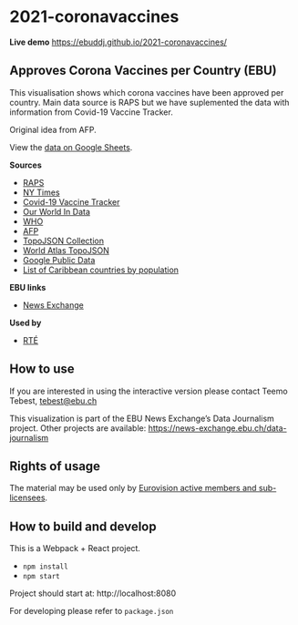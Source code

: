 # 2021-coronavaccines

**Live demo** https://ebuddj.github.io/2021-coronavaccines/

## Approves Corona Vaccines per Country (EBU)

This visualisation shows which corona vaccines have been approved per country. Main data source is RAPS but we have suplemented the data with information from Covid-19 Vaccine Tracker.

Original idea from AFP.

View the [data on Google Sheets](https://docs.google.com/spreadsheets/d/1ru-EVWqrcnLz2ow2LlG4H5jmFWX31yiraBVhA_iUSf4/edit#gid=0). 

**Sources**
* [RAPS](https://www.raps.org/news-and-articles/news-articles/2020/3/covid-19-vaccine-tracker)
* [NY Times](https://www.nytimes.com/interactive/2021/world/covid-vaccinations-tracker.html)
* [Covid-19 Vaccine Tracker](https://covid19.trackvaccines.org/vaccines/)
* [Our World In Data](https://ourworldindata.org/covid-vaccinations)
* [WHO](https://extranet.who.int/pqweb/sites/default/files/documents/Status_COVID_VAX_16Feb2021.pdf)
* [AFP](https://twitter.com/AFP/status/1363684682550808576)
* [TopoJSON Collection](https://bl.ocks.org/FrissAnalytics/a5b18dc15b73f34f92c7448cbb62c38e)
* [World Atlas TopoJSON](https://github.com/topojson/world-atlas)
* [Google Public Data](https://developers.google.com/public-data/docs/canonical/countries_csv)
* [List of Caribbean countries by population](https://en.wikipedia.org/wiki/List_of_Caribbean_countries_by_population)

**EBU links**
* [News Exchange](https://news-exchange.ebu.ch/item_detail/69eb029fd2ea54386086c51dbd332358/2021_21009007)

**Used by**
* [RTÉ](https://www.rte.ie/news/2021/0228/1199594-covid19-vaccines-global/)

## How to use

If you are interested in using the interactive version please contact Teemo Tebest, tebest@ebu.ch

This visualization is part of the EBU News Exchange’s Data Journalism project. Other projects are available: https://news-exchange.ebu.ch/data-journalism

## Rights of usage

The material may be used only by [Eurovision active members and sub-licensees](https://www.ebu.ch/eurovision-news/members-and-sublicensees).

## How to build and develop

This is a Webpack + React project.

* `npm install`
* `npm start`

Project should start at: http://localhost:8080

For developing please refer to `package.json`
